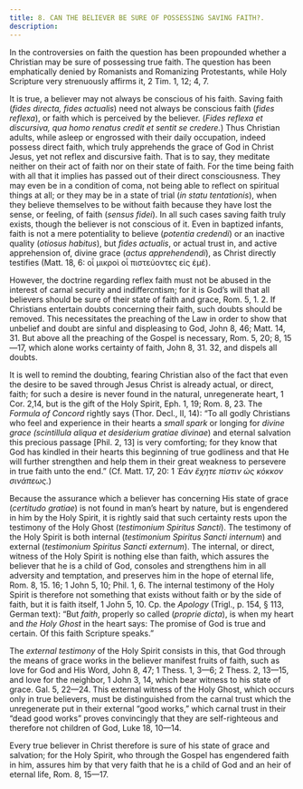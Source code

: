 ```yaml
---
title: 8. CAN THE BELIEVER BE SURE OF POSSESSING SAVING FAITH?.
description: 
---
```


In the controversies on faith the question has been propounded whether a Christian may be sure of possessing true faith. The question has been emphatically denied by Romanists and Romanizing Protestants, while Holy Scripture very strenuously affirms it, 2 Tim. 1, 12; 4, 7. 

It is true, a believer may not always be conscious of his faith. Saving faith (_fides directa, fides actualis_) need not always be conscious faith (_fides reflexa_), or faith which is perceived by the believer. (_Fides reflexa et discursiva, qua homo renatus credit et sentit se credere._) Thus Christian adults, while asleep or engrossed with their daily occupation, indeed possess direct faith, which truly apprehends the grace of God in Christ Jesus, yet not reflex and discursive faith. That is to say, they meditate neither on their act of faith nor on their state of faith. For the time being faith with all that it implies has passed out of their direct consciousness. They may even be in a condition of coma, not being able to reflect on spiritual things at all; or they may be in a state of trial (_in statu tentationis_), when they believe themselves to be without faith because they have lost the sense, or feeling, of faith (_sensus fidei_). In all such cases saving faith truly exists, though the believer is not conscious of it. Even in baptized infants, faith is not a mere potentiality to believe (_potentia credendi_) or an inactive quality (_otiosus habitus_), but _fides actualis_, or actual trust in, and active apprehension of, divine grace (_actus apprehendendi_), as Christ directly testifies (Matt. 18, 6: οἷ μικροὶ οἷ πιστεύοντες εἰς ἐμέ). 

However, the doctrine regarding reflex faith must not be abused in the interest of carnal security and indiffercntism; for it is God’s will that all believers should be sure of their state of faith and grace, Rom. 5, 1. 2. If Christians entertain doubts concerning their faith, such doubts should be removed. This necessitates the preaching of the Law in order to show that unbelief and doubt are sinful and displeasing to God, John 8, 46; Matt. 14, 31. But above all the preaching of the Gospel is necessary, Rom. 5, 20; 8, 15—17, which alone works certainty of faith, John 8, 31. 32, and dispels all doubts. 

It is well to remind the doubting, fearing Christian also of the fact that even the desire to be saved through Jesus Christ is already actual, or direct, faith; for such a desire is never found in the natural, unregenerate heart, 1 Cor. 2,14, but is the gift of the Holy Spirit, Eph. 1, 19; Rom. 8, 23. The _Formula of Concord_ rightly says (Thor. Decl., II, 14): “To all godly Christians who feel and experience in their hearts a _small spark_ or longing for _divine grace (scintillula aliqua et desiderium gratiae divinae_) and eternal salvation this precious passage [Phil. 2, 13] is very comforting; for they know that God has kindled in their hearts this beginning of true godliness and that He will further strengthen and help them in their great weakness to persevere in true faith unto the end.” (Cf. Matt. 17, 20: 1 _᾿Εὰν ἔχητε πίστιν ὡς κόκκον σινάπεως._) 

Because the assurance which a believer has concerning His state of grace (_certitudo gratiae_) is not found in man’s heart by nature, but is engendered in him by the Holy Spirit, it is rightly said that such certainty rests upon the testimony of the Holy Ghost (_testimonium Spiritus Sancti_). The testimony of the Holy Spirit is both internal (_testimonium Spiritus Sancti internum_) and external (_testimonium Spiritus Sancti externum_). The internal, or direct, witness of the Holy Spirit is nothing else than faith, which assures the believer that he is a child of God, consoles and strengthens him in all adversity and temptation, and preserves him in the hope of eternal life, Rom. 8, 15. 16; 1 John 5, 10; Phil. 1, 6. The internal testimony of the Holy Spirit is therefore not something that exists without faith or by the side of faith, but it is faith itself, 1 John 5, 10. Cp. the _Apology_ (Trigl., p. 154, § 113, German text): “But _faith_, properly so called (_proprie dicta_), is when my heart and _the Holy Ghost_ in the heart says: The promise of God is true and certain. Of this faith Scripture speaks.” 

The _external testimony_ of the Holy Spirit consists in this, that God through the means of grace works in the believer manifest fruits of faith, such as love for God and His Word, John 8, 47; 1 Thess. 1, 3—6; 2 Thess. 2, 13—15, and love for the neighbor, 1 John 3, 14, which bear witness to his state of grace. Gal. 5, 22—24. This external witness of the Holy Ghost, which occurs only in true believers, must be distinguished from the carnal trust which the unregenerate put in their external “good works,” which carnal trust in their “dead good works” proves convincingly that they are self-righteous and therefore not children of God, Luke 18, 10—14. 

Every true believer in Christ therefore is sure of his state of grace and salvation; for the Holy Spirit, who through the Gospel has engendered faith in him, assures him by that very faith that he is a child of God and an heir of eternal life, Rom. 8, 15—17. 
